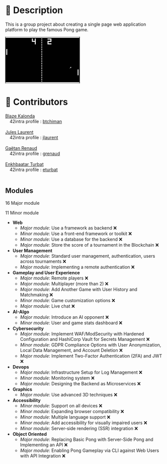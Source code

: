 
# 🚀 Description

This is a group project about creating a single page web application platform to play the famous Pong game.

<img src="src/assets/images/pong.png">
<br/>

# 🧠 Contributors

[Blaze Kalonda](https://github.com/blaisek)<br/>
&emsp;42intra profile : [btchiman](https://profile.intra.42.fr/users/btchiman) <br/>
<br/>
[Jules Laurent](https://github.com/porgito)<br/>
&emsp;42intra profile : [jlaurent](https://profile.intra.42.fr/users/jlaurent) <br/>
<br/>
[Gaëtan Renaud](https://github.com/garenaud)<br/>
&emsp;42intra profile : [grenaud](https://profile.intra.42.fr/users/grenaud-)<br/>
<br/>
[Enkhbaatar Turbat](https://github.com/eturbat4312)<br/>
&emsp;42intra profile : [eturbat](https://profile.intra.42.fr/users/eturbat)<br/>
<br/>

## Modules

16 Major module

11 Minor module

- **Web**
    - *Major module*: Use a framework as backend :x:
    - *Minor module*: Use a front-end framework or toolkit :x:
    - *Minor module*: Use a database for the backend :x:
    - *Major module*: Store the score of a tournament in the Blockchain :x:
- **User Management**
    - *Major module*: Standard user management, authentication, users across tournaments :x:
    - *Major module*: Implementing a remote authentication :x:
- **Gameplay and User Experience**
    - *Major module*: Remote players :x:
    - *Major module*: Multiplayer (more than 2) :x:
    - *Major module*: Add Another Game with User History and Matchmaking :x:
    - *Minor module*: Game customization options :x:
    - *Major module*: Live chat :x:
- **AI-Algo**
    - *Major module*: Introduce an AI opponent :x:
    - *Minor module*: User and game stats dashboard :x:
- **Cybersecurity**
    - *Major module*: Implement WAF/ModSecurity with Hardened Configuration and HashiCorp Vault for Secrets Management :x:
    - *Minor module*: GDPR Compliance Options with User Anonymization, Local Data Management, and Account Deletion :x:
    - *Major module*: Implement Two-Factor Authentication (2FA) and JWT :x:
- **Devops**
    - *Major module*: Infrastructure Setup for Log Management :x:
    - *Minor module*: Monitoring system :x:
    - *Major module*: Designing the Backend as Microservices :x:
- **Graphics**
    - *Major module*: Use advanced 3D techniques :x:
- **Accessibility**
    - *Minor module*: Support on all devices :x:
    - *Minor module*: Expanding browser compatibility :x:
    - *Minor module*: Multiple language support :x:
    - *Minor module*: Add accessibility for visually impaired users :x:
    - *Minor module*: Server-side rendering (SSR) integration :x:
- **Object Oriented**
    - *Major module*: Replacing Basic Pong with Server-Side Pong and Implementing an API :x:
    - *Major module*: Enabling Pong Gameplay via CLI against Web Users with API Integration :x: